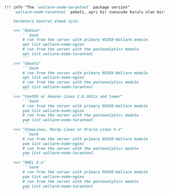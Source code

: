 ```markdown
!!! info "The `wallarm-node-tarantool` package version"
    `wallarm-node-tarantool` paketi, ayrı bir sunucuda kurulu olan birincil NGINX-Wallarm modül paketleri ile aynı veya daha yüksek bir sürüme sahip olmalıdır.

    Sürümleri kontrol etmek için:

    === "Debian"
        ```bash
        # run from the server with primary NGINX-Wallarm module
        apt list wallarm-node-nginx
        # run from the server with the postanalytics module
        apt list wallarm-node-tarantool
        ```
    === "Ubuntu"
        ```bash
        # run from the server with primary NGINX-Wallarm module
        apt list wallarm-node-nginx
        # run from the server with the postanalytics module
        apt list wallarm-node-tarantool
        ```
    === "CentOS or Amazon Linux 2.0.2021x and lower"
        ```bash
        # run from the server with primary NGINX-Wallarm module
        yum list wallarm-node-nginx
        # run from the server with the postanalytics module
        yum list wallarm-node-tarantool
        ```
    === "AlmaLinux, Rocky Linux or Oracle Linux 8.x"
        ```bash
        # run from the server with primary NGINX-Wallarm module
        yum list wallarm-node-nginx
        # run from the server with the postanalytics module
        yum list wallarm-node-tarantool
        ```
    === "RHEL 8.x"
        ```bash
        # run from the server with primary NGINX-Wallarm module
        yum list wallarm-node-nginx
        # run from the server with the postanalytics module
        yum list wallarm-node-tarantool
        ```
```